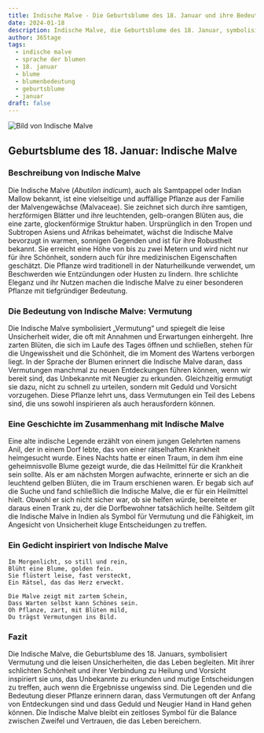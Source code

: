 ```yaml
---
title: Indische Malve - Die Geburtsblume des 18. Januar und ihre Bedeutung
date: 2024-01-18
description: Indische Malve, die Geburtsblume des 18. Januar, symbolisiert Vermutung. Erfahre mehr über ihre Geschichte, Bedeutung und Symbolik in der Sprache der Blumen.
author: 365tage
tags:
  - indische malve
  - sprache der blumen
  - 18. januar
  - blume
  - blumenbedeutung
  - geburtsblume
  - januar
draft: false
---
```


![Bild von Indische Malve](https://cdn.pixabay.com/photo/2019/08/13/17/30/abutilon-4403857_1280.jpg#center)


## Geburtsblume des 18. Januar: Indische Malve

### Beschreibung von Indische Malve

Die Indische Malve (_Abutilon indicum_), auch als Samtpappel oder Indian Mallow bekannt, ist eine vielseitige und auffällige Pflanze aus der Familie der Malvengewächse (Malvaceae). Sie zeichnet sich durch ihre samtigen, herzförmigen Blätter und ihre leuchtenden, gelb-orangen Blüten aus, die eine zarte, glockenförmige Struktur haben. Ursprünglich in den Tropen und Subtropen Asiens und Afrikas beheimatet, wächst die Indische Malve bevorzugt in warmen, sonnigen Gegenden und ist für ihre Robustheit bekannt. Sie erreicht eine Höhe von bis zu zwei Metern und wird nicht nur für ihre Schönheit, sondern auch für ihre medizinischen Eigenschaften geschätzt. Die Pflanze wird traditionell in der Naturheilkunde verwendet, um Beschwerden wie Entzündungen oder Husten zu lindern. Ihre schlichte Eleganz und ihr Nutzen machen die Indische Malve zu einer besonderen Pflanze mit tiefgründiger Bedeutung.

### Die Bedeutung von Indische Malve: Vermutung

Die Indische Malve symbolisiert „Vermutung“ und spiegelt die leise Unsicherheit wider, die oft mit Annahmen und Erwartungen einhergeht. Ihre zarten Blüten, die sich im Laufe des Tages öffnen und schließen, stehen für die Ungewissheit und die Schönheit, die im Moment des Wartens verborgen liegt. In der Sprache der Blumen erinnert die Indische Malve daran, dass Vermutungen manchmal zu neuen Entdeckungen führen können, wenn wir bereit sind, das Unbekannte mit Neugier zu erkunden. Gleichzeitig ermutigt sie dazu, nicht zu schnell zu urteilen, sondern mit Geduld und Vorsicht vorzugehen. Diese Pflanze lehrt uns, dass Vermutungen ein Teil des Lebens sind, die uns sowohl inspirieren als auch herausfordern können.

### Eine Geschichte im Zusammenhang mit Indische Malve

Eine alte indische Legende erzählt von einem jungen Gelehrten namens Anil, der in einem Dorf lebte, das von einer rätselhaften Krankheit heimgesucht wurde. Eines Nachts hatte er einen Traum, in dem ihm eine geheimnisvolle Blume gezeigt wurde, die das Heilmittel für die Krankheit sein sollte. Als er am nächsten Morgen aufwachte, erinnerte er sich an die leuchtend gelben Blüten, die im Traum erschienen waren. Er begab sich auf die Suche und fand schließlich die Indische Malve, die er für ein Heilmittel hielt. Obwohl er sich nicht sicher war, ob sie helfen würde, bereitete er daraus einen Trank zu, der die Dorfbewohner tatsächlich heilte. Seitdem gilt die Indische Malve in Indien als Symbol für Vermutung und die Fähigkeit, im Angesicht von Unsicherheit kluge Entscheidungen zu treffen.

### Ein Gedicht inspiriert von Indische Malve

```
Im Morgenlicht, so still und rein,  
Blüht eine Blume, golden fein.  
Sie flüstert leise, fast versteckt,  
Ein Rätsel, das das Herz erweckt.  

Die Malve zeigt mit zartem Schein,  
Dass Warten selbst kann Schönes sein.  
Oh Pflanze, zart, mit Blüten mild,  
Du trägst Vermutungen ins Bild.  
```

### Fazit

Die Indische Malve, die Geburtsblume des 18. Januars, symbolisiert Vermutung und die leisen Unsicherheiten, die das Leben begleiten. Mit ihrer schlichten Schönheit und ihrer Verbindung zu Heilung und Vorsicht inspiriert sie uns, das Unbekannte zu erkunden und mutige Entscheidungen zu treffen, auch wenn die Ergebnisse ungewiss sind. Die Legenden und die Bedeutung dieser Pflanze erinnern daran, dass Vermutungen oft der Anfang von Entdeckungen sind und dass Geduld und Neugier Hand in Hand gehen können. Die Indische Malve bleibt ein zeitloses Symbol für die Balance zwischen Zweifel und Vertrauen, die das Leben bereichern.